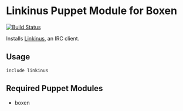 # Linkinus Puppet Module for Boxen

[![Build Status](https://travis-ci.org/boxen/puppet-linkinus.png?branch=master)](https://travis-ci.org/boxen/puppet-linkinus)

Installs [Linkinus](http://conceited.net/products/linkinus), an IRC client.

## Usage

```puppet
include linkinus
```

## Required Puppet Modules

* boxen

